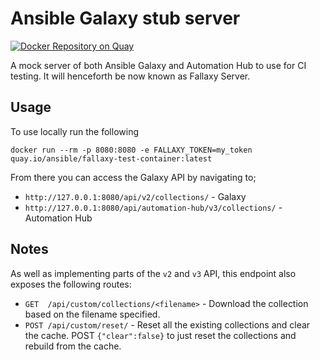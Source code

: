 # Ansible Galaxy stub server

[![Docker Repository on Quay](https://quay.io/repository/ansible/fallaxy-test-container/status "Docker Repository on Quay")](https://quay.io/repository/ansible/fallaxy-test-container)

A mock server of both Ansible Galaxy and Automation Hub to use for CI testing.
It will henceforth be now known as Fallaxy Server.

## Usage

To use locally run the following

```
docker run --rm -p 8080:8080 -e FALLAXY_TOKEN=my_token quay.io/ansible/fallaxy-test-container:latest
```

From there you can access the Galaxy API by navigating to;

* `http://127.0.0.1:8080/api/v2/collections/` - Galaxy
* `http://127.0.0.1:8080/api/automation-hub/v3/collections/` - Automation Hub

## Notes

As well as implementing parts of the `v2` and `v3` API, this endpoint also
exposes the following routes:

* `GET  /api/custom/collections/<filename>` - Download the collection based on the filename specified.
* `POST /api/custom/reset/` - Reset all the existing collections and clear the cache. POST `{"clear":false}` to just reset the collections and rebuild from the cache.
